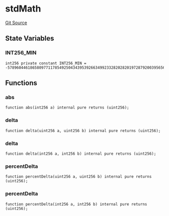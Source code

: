 # stdMath
[Git Source](https://github.com/metacontract/mc/blob/c3fc2b414d37afc92bb1cf2e606b4b2bede47403/resources/devkit/api-reference/Flattened.sol)


## State Variables
### INT256_MIN

```solidity
int256 private constant INT256_MIN = -57896044618658097711785492504343953926634992332820282019728792003956564819968;
```


## Functions
### abs


```solidity
function abs(int256 a) internal pure returns (uint256);
```

### delta


```solidity
function delta(uint256 a, uint256 b) internal pure returns (uint256);
```

### delta


```solidity
function delta(int256 a, int256 b) internal pure returns (uint256);
```

### percentDelta


```solidity
function percentDelta(uint256 a, uint256 b) internal pure returns (uint256);
```

### percentDelta


```solidity
function percentDelta(int256 a, int256 b) internal pure returns (uint256);
```

